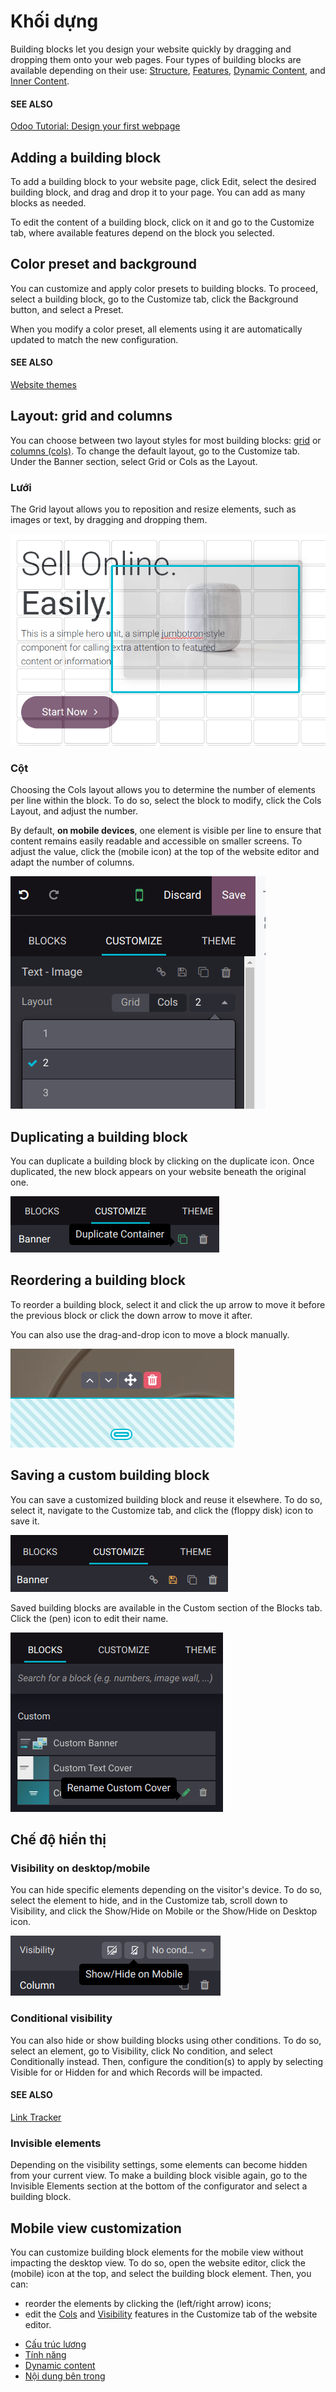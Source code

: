 # Khối dựng

Building blocks let you design your website quickly by dragging and dropping them onto your web
pages. Four types of building blocks are available depending on their use:
[Structure](structure.md), [Features](features.md),
[Dynamic Content](dynamic_content.md), and
[Inner Content](inner_content.md).

#### SEE ALSO
[Odoo Tutorial: Design your first webpage](https://www.odoo.com/slides/slide/design-your-website-images-and-motion-6931?fullscreen=1)

<a id="websites-website-web-design-building-blocks"></a>

## Adding a building block

To add a building block to your website page, click Edit, select the desired building
block, and drag and drop it to your page. You can add as many blocks as needed.

To edit the content of a building block, click on it and go to the Customize tab, where
available features depend on the block you selected.

## Color preset and background

You can customize and apply color presets to building blocks. To proceed, select a building block,
go to the Customize tab, click the Background button, and select a
Preset.

When you modify a color preset, all elements using it are automatically updated to match the new
configuration.

#### SEE ALSO
[Website themes](../themes.md)

## Layout: grid and columns

You can choose between two layout styles for most building blocks: [grid](#building-blocks-grid) or [columns (cols)](#building-blocks-cols). To change the default
layout, go to the Customize tab. Under the Banner section, select
Grid or Cols as the Layout.

<a id="building-blocks-grid"></a>

### Lưới

The Grid layout allows you to reposition and resize elements, such as images or text, by
dragging and dropping them.

![When the grid layout is selected, choose an image and drag and drop it where needed.](../../../../../.gitbook/assets/grid-layout.png)

<a id="building-blocks-cols"></a>

### Cột

Choosing the Cols layout allows you to determine the number of elements per line within
the block. To do so, select the block to modify, click the Cols Layout, and
adjust the number.

By default, **on mobile devices**, one element is visible per line to ensure that content remains
easily readable and accessible on smaller screens. To adjust the value, click the <i class="fa fa-mobile"></i>
(mobile icon) at the top of the website editor and adapt the number of columns.

![Adjust the number of images per line on mobile view.](../../../../../.gitbook/assets/cols.png)

## Duplicating a building block

You can duplicate a building block by clicking on the duplicate icon. Once duplicated, the new block
appears on your website beneath the original one.

![Duplicating a building block](../../../../../.gitbook/assets/duplicate-container.png)

## Reordering a building block

To reorder a building block, select it and click the up arrow to move it before the previous block
or click the down arrow to move it after.

You can also use the drag-and-drop icon to move a block manually.

![Reordering building blocks](../../../../../.gitbook/assets/reordering-blocks.png)

## Saving a custom building block

You can save a customized building block and reuse it elsewhere. To do so, select it, navigate to
the Customize tab, and click the <i class="fa fa-floppy-o"></i> (floppy disk) icon to
save it.

![Saving a building block](../../../../../.gitbook/assets/saving-custom-block.png)

Saved building blocks are available in the Custom section of the Blocks tab.
Click the <i class="fa fa-pencil"></i> (pen) icon to edit their name.

![Custom section with saved building blocks](../../../../../.gitbook/assets/custom-blocks.png)

<a id="building-blocks-visibility"></a>

## Chế độ hiển thị

### Visibility on desktop/mobile

You can hide specific elements depending on the visitor's device. To do so, select the element to
hide, and in the Customize tab, scroll down to Visibility, and click the
Show/Hide on Mobile or the Show/Hide on Desktop icon.

![Click the "show/hide on mobile" icons to show or hide some elements on mobile.](../../../../../.gitbook/assets/show-hide-on-mobile.png)

### Conditional visibility

You can also hide or show building blocks using other conditions. To do so, select an element, go to
Visibility, click No condition, and select Conditionally
instead. Then, configure the condition(s) to apply by selecting Visible for or
Hidden for and which Records will be impacted.

#### SEE ALSO
[Link Tracker](../../reporting/link_tracker.md)

### Invisible elements

Depending on the visibility settings, some elements can become hidden from your current view. To
make a building block visible again, go to the Invisible Elements section at the bottom
of the configurator and select a building block.

## Mobile view customization

You can customize building block elements for the mobile view without impacting the desktop view.
To do so, open the website editor, click the <i class="fa fa-mobile"></i> (mobile) icon at the top,
and select the building block element. Then, you can:

- reorder the elements by clicking the <i class="fa fa-angle-left"></i> <i class="fa fa-angle-right"></i>
  (left/right arrow) icons;
- edit the [Cols](#building-blocks-cols) and [Visibility](#building-blocks-visibility)
  features in the Customize tab of the website editor.

* [Cấu trúc lương](structure.md)
* [Tính năng](features.md)
* [Dynamic content](dynamic_content.md)
* [Nội dung bên trong](inner_content.md)
